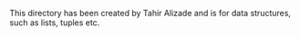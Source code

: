 This directory has been created by Tahir Alizade and is for data structures, such as lists, tuples etc.
